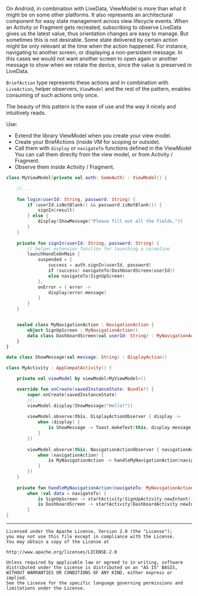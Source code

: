 On Android, in combination with LiveData, ViewModel is more than what it might be on some other platforms.
It also represents an architectural component for easy state management across view lifecycle events.
When an Activity or Fragment gets recreated, subscribing to observe LiveData gives us the latest value,
thus orientation changes are easy to manage. But sometimes this is not desirable.
Some state delivered by certain action might be only relevant at the time when the action happened.
For instance, navigating to another screen, or displaying a non-persistent message.
In this cases we would not want another screen to open again or another message
to show when we rotate the device, since the value is preserved in LiveData.

`BriefAction` type represents these actions and in combination with `LiveAction`,
helper observers, `ViewModel` and the rest of the pattern, enables consuming of such actions only once.

The beauty of this pattern is the ease of use and the way it nicely and intuitively reads.

Use:

 - Extend the library ViewModel when you create your view model.
 - Create your BriefActions (inside VM for scoping or outside).
 - Call them with `display` or `navigateTo` functions defined in the ViewModel
   You can call them directly from the view model, or from Activity / Fragment.
 - Observe them inside Activity / Fragment.

```kotlin
class MyViewModel(private val auth: SomeAuth) : ViewModel() {

    //...
    
    fun login(userId: String, password: String) {
        if (userId.isNotBlank() && password.isNotBlank()) {
            signIn(result)
        } else {
            display(ShowMessage("Please fill out all the fields."))
        }
    }
    
    private fun signIn(userId: String, password: String) {
        // helper extension function for launching a coroutine
        launchHandleOnMain {
            suspended = {
                success = auth.signIn(userId, password)
                if (success) navigateTo(DashboardScreen(userId))
                else navigateTo(SignUpScreen)
            },
            onError = { error ->
                display(error.message) 
            }
        }
    }


    sealed class MyNavigationAction : NavigationAction {
        object SignUpScreen : MyNavigationAction()
        data class DashboardScreen(val userId: String) : MyNavigationAction()
    }
}
```

```kotlin
data class ShowMessage(val message: String) : DisplayAction()
```

```kotlin
class MyActivity : AppCompatActivity() {

    private val viewModel by viewModel<MyViewModel>()

    override fun onCreate(savedInstanceState: Bundle?) {
        super.onCreate(savedInstanceState)
        //...
        viewModel.display(ShowMessage("Hello!"))
        
        viewModel.observe(this, DisplayActionObserver { display ->
            when (display) {
                is ShowMessage -> Toast.makeText(this, display.message, Toast.LENGTH_SHORT).show()
            }
        })
        
        viewModel.observe(this, NavigationActionObserver { navigationAction ->
            when (navigationAction) {
                is MyNavigationAction -> handleMyNavigationAction(navigationAction)
            }
        })
    }
    
    private fun handleMyNavigationAction(navigateTo: MyNavigationAction) =
        when (val data = navigateTo) {
            is SignUpScreen -> startActivity(SignUpActivity.newIntent())
            is DashboardScreen -> startActivity(DashboardActivity.newIntent(data.userId))
        }
}
```
________________________________________________________________________

```
Licensed under the Apache License, Version 2.0 (the "License");
you may not use this file except in compliance with the License.
You may obtain a copy of the License at

http://www.apache.org/licenses/LICENSE-2.0

Unless required by applicable law or agreed to in writing, software
distributed under the License is distributed on an "AS IS" BASIS,
WITHOUT WARRANTIES OR CONDITIONS OF ANY KIND, either express or implied.
See the License for the specific language governing permissions and
limitations under the License.
```